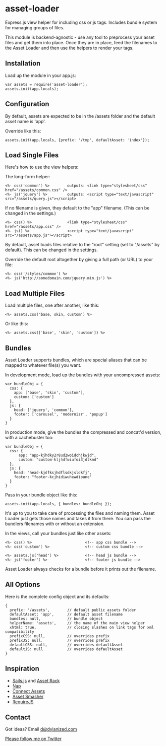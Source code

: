 asset-loader
========

Express.js view helper for including css or js tags. Includes bundle system for managing groups of files.

This module is backend-agnostic - use any tool to preprocess your asset files and get them into place. Once they are in place, feed the filenames to the Asset Loader and then use the helpers to render your tags.

Installation
---

Load up the module in your app.js:

    var assets = require('asset-loader');
    assets.init(app.locals);


Configuration
---

By default, assets are expected to be in the /assets folder and the default asset name is 'app'.

Override like this:

    assets.init(app.locals, {prefix: '/tmp', defaultAsset: 'index'});
    

Load Single Files
---

Here's how to use the view helpers:

The long-form helper:

    <%- css('common') %>		outputs: <link type="stylesheet/css" href="/assets/common.css" />    
	<%- js('jquery') %>			outputs: <script type="text/javascript" src="/assets/query.js"></script>
        	
If no filename is given, they default to the "app" filename. (This can be changed in the settings.)

    <%- css() %>				<link type="stylesheet/css" href="/assets/app.css" />    		
    <%- js() %>					<script type="text/javascript" src="/assets/app.js"></script>
        
By default, asset loads files relative to the "root" setting (set to "/assets" by default). This can be changed in the settings.

Override the default root altogether by giving a full path (or URL) to your file:

    <%- css('/styles/common') %>
    <%- js('http://somedomain.com/jquery.min.js') %>


Load Multiple Files
---

Load multiple files, one after another, like this:

    <%- assets.css('base, skin, custom') %>
    
Or like this:    
    
    <%- assets.css(['base', 'skin', 'custom']) %>
          

Bundles
---

Asset Loader supports bundles, which are special aliases that can be mapped to whatever file(s) you want.

In development mode, load up the bundles with your uncompressed assets:

    var bundleObj = {
      css: {
        app: ['base', 'skin', 'custom'],
        custom: ['custom']
      },  
      js: {
        head: ['jquery', 'common'], 
        footer: ['carousel', 'modernizr', 'popup']
      }
    }
  
In production mode, give the bundles the compressed and concat'd version, with a cachebuster too:

    var bundleObj = {
      css: {
    	  app: "app-kjhdky2r8ud2woidchjkwjd",
    	  custom: "custom-kljhdfwiufoi3jdlknd"
      },  
      js: {
        head: "head-kjdfksjhdflsdkjsldkfj", 
        footer: "footer-kcjhidiwuhewdioune"
      }
    }
     
Pass in your bundle object like this:

    assets.init(app.locals, { bundles: bundleObj });	
	
It's up to you to take care of processing the files and naming them. Asset Loader just gets those names and takes it from there. You can pass the bundlers filenames with or without an extension.      

In the views, call your bundles just like other assets:

    <%- css() %>						<!-- app css bundle -->
    <%- css('custom') %>				<!-- custom css bundle -->
    	
    <%- assets.js('head') %>			<!-- head js bundle -->
    <%- js('footer') %>					<!-- footer js bundle -->
        
Asset Loader always checks for a bundle before it prints out the filename.    


All Options
---

Here is the complete config object and its defaults:

    {
      prefix: '/assets',		// default public assets folder
	  defaultAsset: 'app',		// default asset filename
      bundles: null,			// bundle object
      helperName: 'assets',		// the name of the main view helper
      xhtml: true,				// closing slashes on link tags for xml compatibility
      prefixCSS: null,			// overrides prefix
      prefixJS: null,			// overrides prefix
      defaultCSS: null,			// overrides defaultAsset
      defaultJS: null			// overrides defaultAsset
    }  

                      
Inspiration
---

- [Sails.js](http://sails.js) and [Asset Rack](https://github.com/techpines/asset-rack)
- [Nap](https://github.com/craigspaeth/nap)
- [Connect Assets](https://github.com/adunkman/connect-assets)
- [Asset Smasher](https://github.com/jriecken/asset-smasher)
- [RequireJS](http://requirejs.org/)


Contact
---

Got ideas? Email d@dylanized.com

[Please follow me on Twitter](http://twitter.com/dylanized)